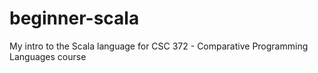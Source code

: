 # beginner-scala
My intro to the Scala language for CSC 372 - Comparative Programming Languages course

